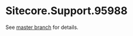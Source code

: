 # Sitecore.Support.95988

See [master branch](https://github.com/sitecoresupport/Sitecore.Support.95988) for details.